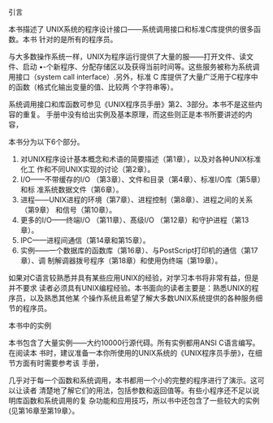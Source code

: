 引言

本书描述了 UNIX系统的程序设计接口——系统调用接口和标准C库提供的很多函数。本书 针对的是所有的程序员。

与大多数操作系统一样，UNIX为程序运行提供了大量的服——打开文件、读文件、启动 •-个新程序、分配存储区以及获得当前时间等。这些服务被称为系统调用接口（system call interface）.另外，标准 C 库提供了大量广泛用于C程序中的函数（格式化输出变量的值、比较两 个字符串等）。

系统调用接口和库函数可参见《UNIX程序员手册》第2、3部分。本书不是这些内容的重复。 手册中没有给出实例及基本原理，而这些则正是本书所要讲述的内容，


本书分为以下6个部分。

1. 对UNIX程序设计基本概念和术语的简要描述（第1章），以及对各种UNIX标准化工 作和不同UNIX实现的讨论（第2章）。
2. I/O——不带缓存的I/O （第3章）、文件和目录（第4章）、标准I/O库（第5章）和标 准系统数据文件（第6章）。
3. 进程——UNIX进程的环境（第7章）、进程控制（第8章）、进程之间的关系（第9章） 和信号（第10章）。
4. 更多的I/O——终端I/O （第11章）、髙级I/O （第12章）和守护进程（第13章）。
5. IPC——进程间通信（第14章和第15章）。
6. 实例——一个数据库的函数库（第16章）、与PostScript打印机的通信（第17章）、调 制解调器拨号程序（第18章）和使用伪终端（第19章）。



如果对C语言较熟悉并具有某些应用UNIX的经验，对学习本书将非常有益，但是并不要求 读者必须具有UNIX编程经验。本书面向的读者主要是：熟悉UNIX的程序员，以及熟悉其他某 个操作系统且希望了解大多数UNIX系统提供的各种服务细节的程序员。

本书中的实例

本书包含了大量实例——大约10000行源代碍。所有实例都用ANSI C语言编写。在阅读本 书时，建议准备一本你所使用的UNIX系统的《UNIX程序员手册》，在细节方面有时需要参考该 手册，

几乎对于每一个函数和系统调用，本书都用一个小的完整的程序进行了演示。这可以让读者 清楚地了解它们的用法，包括参数和返回值等。有些小程序还不足以说明库函数和系统调用的复 杂功能和应用技巧，所以书中还包含了一些较大的实例(见第16章至第19章〉。
